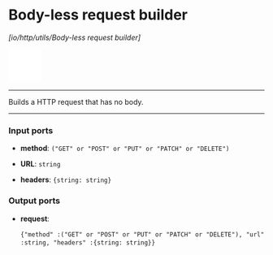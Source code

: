 # Body-less request builder

_[io/http/utils/Body-less request builder]_

![icon](</assets/icons/7341443a-8a0a-4a83-b302-effdb497c0f3.png>)

---

Builds a HTTP request that has no body.<br>

---

### Input ports

* __method__: ` ("GET" or "POST" or "PUT" or "PATCH" or "DELETE") `


* __URL__: ` string `


* __headers__: ` {string: string} `

### Output ports

* __request__: 
    ```
    {"method" :("GET" or "POST" or "PUT" or "PATCH" or "DELETE"), "url" :string, "headers" :{string: string}}
    ```

